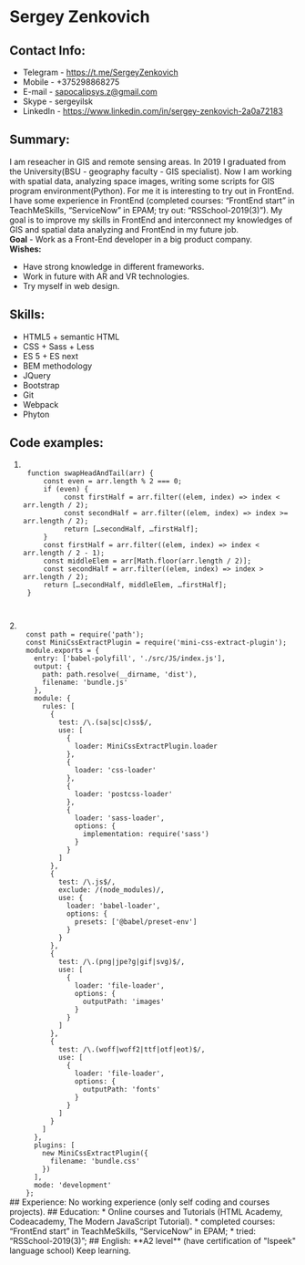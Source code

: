   # Sergey Zenkovich

  ## Contact Info:
* Telegram  - https://t.me/SergeyZenkovich
* Mobile - +375298868275 
* E-mail - sapocalipsys.z@gmail.com
* Skype - sergeyilsk
* LinkedIn - https://www.linkedin.com/in/sergey-zenkovich-2a0a72183

 ## Summary:
 I am reseacher in GIS and remote sensing areas. In 2019 I graduated from the University(BSU - geography faculty - GIS specialist). Now I am working with spatial data, analyzing space images, writing some scripts for GIS program environment(Python). For me it is interesting to try out in FrontEnd. I have some experience in FrontEnd (completed courses: “FrontEnd start” in TeachMeSkills, “ServiceNow” in EPAM; try out: “RSSchool-2019(3)”). My goal is to improve my skills in FrontEnd and interconnect my knowledges of GIS and spatial data analyzing and FrontEnd in my future job.<br/> 
**Goal** - Work as a Front-End developer in a big product company. <br/>
**Wishes:**
 * Have strong knowledge in different frameworks.
 * Work in future with AR and VR technologies.
 * Try myself in web design.    
## Skills:
* HTML5 + semantic HTML
* CSS + Sass + Less
* ES 5 + ES next
* BEM methodology
* JQuery
* Bootstrap
* Git
* Webpack
* Phyton 
## Code examples:
1. <code>
	function swapHeadAndTail(arr) {
		const even = arr.length % 2 === 0;
		if (even) {
		 	 const firstHalf = arr.filter((elem, index) => index < arr.length / 2);
		 	 const secondHalf = arr.filter((elem, index) => index >= arr.length / 2);
		 	 return […secondHalf, …firstHalf]; 
		}
		const firstHalf = arr.filter((elem, index) => index < arr.length / 2 - 1);
		const middleElem = arr[Math.floor(arr.length / 2)];
		const secondHalf = arr.filter((elem, index) => index > arr.length / 2);
		return […secondHalf, middleElem, …firstHalf]; 
	}
</code>
2.	<code>
	const path = require('path');
	const MiniCssExtractPlugin = require('mini-css-extract-plugin');
	module.exports = {
	  entry: ['babel-polyfill', './src/JS/index.js'],
	  output: {
	    path: path.resolve(__dirname, 'dist'),
	    filename: 'bundle.js'
	  },
	  module: {
	    rules: [
	      {
	        test: /\.(sa|sc|c)ss$/,
	        use: [
	          {
	            loader: MiniCssExtractPlugin.loader
	          },
	          {
	            loader: 'css-loader'
	          },
	          {
	            loader: 'postcss-loader'
	          },
	          {
	            loader: 'sass-loader',
	            options: {
	              implementation: require('sass')
	            }
	          }
	        ]
	      },
	      {
	        test: /\.js$/,
	        exclude: /(node_modules)/,
	        use: {
	          loader: 'babel-loader',
	          options: {
	            presets: ['@babel/preset-env']
	          }
	        }
	      },
	      {
	        test: /\.(png|jpe?g|gif|svg)$/,
	        use: [
	          {
	            loader: 'file-loader',
	            options: {
	              outputPath: 'images'
	            }
	          }
	        ]
	      },
	      {
	        test: /\.(woff|woff2|ttf|otf|eot)$/,
	        use: [
	          {
	            loader: 'file-loader',
	            options: {
	              outputPath: 'fonts'
	            }
	          }
	        ]
	      }
	    ]
	  },
	  plugins: [
	    new MiniCssExtractPlugin({
	      filename: 'bundle.css'
	    })
	  ],
	  mode: 'development'
	};
</code>
## Experience:
 No working experience (only self coding and courses projects).
## Education:
* Online courses and Tutorials (HTML Academy, Codeacademy, The Modern JavaScript Tutorial).
* completed courses: “FrontEnd start” in TeachMeSkills, “ServiceNow” in EPAM;
* tried: “RSSchool-2019(3)”; 
## English:
 **A2 level** (have certification of "Ispeek" language school) Keep learning.